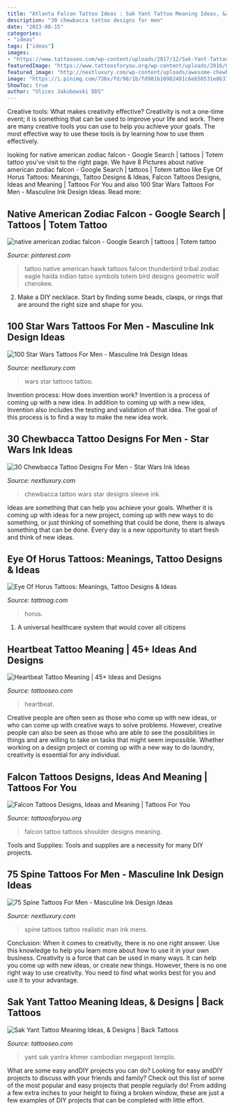 ```yaml
---
title: "Atlanta Falcon Tattoo Ideas : Sak Yant Tattoo Meaning Ideas, &amp; Designs"
description: "30 chewbacca tattoo designs for men"
date: "2023-08-15"
categories:
- "ideas"
tags: ["ideas"]
images:
- "https://www.tattooseo.com/wp-content/uploads/2017/12/Sak-Yant-Tattoo-25.jpg"
featuredImage: "https://www.tattoosforyou.org/wp-content/uploads/2016/03/Falcon-Shoulder-Tattoo.jpg"
featured_image: "http://nextluxury.com/wp-content/uploads/awesome-chewbacca-star-wars-sleeve-tattoo-for-men-on-forearm.jpg"
image: "https://i.pinimg.com/736x/fd/98/1b/fd981b10982481c6eb50531e8637941d--falcon-tattoo-native-american-native-american-indians.jpg?b=t"
ShowToc: true
author: "Ulices Jakubowski DDS"
---
```



Creative tools: What makes creativity effective?
Creativity is not a one-time event; it is something that can be used to improve your life and work. There are many creative tools you can use to help you achieve your goals. The most effective way to use these tools is by learning how to use them effectively.

	

		
looking for native american zodiac falcon - Google Search | tattoos | Totem tattoo you've visit to the right page. We have 8 Pictures about native american zodiac falcon - Google Search | tattoos | Totem tattoo like Eye Of Horus Tattoos: Meanings, Tattoo Designs &amp; Ideas, Falcon Tattoos Designs, Ideas and Meaning | Tattoos For You and also 100 Star Wars Tattoos For Men - Masculine Ink Design Ideas. Read more:
		
    
## Native American Zodiac Falcon - Google Search | Tattoos | Totem Tattoo

<img loading=lazy src="https://i.pinimg.com/736x/fd/98/1b/fd981b10982481c6eb50531e8637941d--falcon-tattoo-native-american-native-american-indians.jpg?b=t" onerror="this.onerror=null;this.src='https://tse2.mm.bing.net/th?id=OIP.9gZ4r16dXFv6WChUVJQwEwHaKN&amp;pid=15.1';" alt="native american zodiac falcon - Google Search | tattoos | Totem tattoo">

_Source: pinterest.com_

>tattoo native american hawk tattoos falcon thunderbird tribal zodiac eagle haida indian tatoo symbols totem bird designs geometric wolf cherokee. 

	

2. Make a DIY necklace. Start by finding some beads, clasps, or rings that are around the right size and shape for you.

    
## 100 Star Wars Tattoos For Men - Masculine Ink Design Ideas

<img loading=lazy src="http://nextluxury.com/wp-content/uploads/guys-hands-glowing-red-star-wars-tattoo.jpg" onerror="this.onerror=null;this.src='https://tse2.mm.bing.net/th?id=OIP.m8URxOqUw0-ngKAOtLvTKwHaHa&amp;pid=15.1';" alt="100 Star Wars Tattoos For Men - Masculine Ink Design Ideas">

_Source: nextluxury.com_

>wars star tattoos tattoo. 

	

Invention process: How does invention work?
Invention is a process of coming up with a new idea. In addition to coming up with a new idea, Invention also includes the testing and validation of that idea. The goal of this process is to find a way to make the new idea work.

    
## 30 Chewbacca Tattoo Designs For Men - Star Wars Ink Ideas

<img loading=lazy src="http://nextluxury.com/wp-content/uploads/awesome-chewbacca-star-wars-sleeve-tattoo-for-men-on-forearm.jpg" onerror="this.onerror=null;this.src='https://tse2.mm.bing.net/th?id=OIP.2QUupvqo9oy700doA__QawHaGa&amp;pid=15.1';" alt="30 Chewbacca Tattoo Designs For Men - Star Wars Ink Ideas">

_Source: nextluxury.com_

>chewbacca tattoo wars star designs sleeve ink. 

	

Ideas are something that can help you achieve your goals. Whether it is coming up with ideas for a new project, coming up with new ways to do something, or just thinking of something that could be done, there is always something that can be done. Every day is a new opportunity to start fresh and think of new ideas.

    
## Eye Of Horus Tattoos: Meanings, Tattoo Designs &amp; Ideas

<img loading=lazy src="https://tattmag.com/wp-content/uploads/2020/11/Eye-of-Horus-Tattoo-Sleeve-1.jpg" onerror="this.onerror=null;this.src='https://tse1.mm.bing.net/th?id=OIP.dVHnFUwR1wjdLwbsfglYagHaFF&amp;pid=15.1';" alt="Eye Of Horus Tattoos: Meanings, Tattoo Designs &amp; Ideas">

_Source: tattmag.com_

>horus. 

	

1. A universal healthcare system that would cover all citizens

    
## Heartbeat Tattoo Meaning | 45+ Ideas And Designs

<img loading=lazy src="https://www.tattooseo.com/wp-content/uploads/2017/02/Heartbeat-Tattoo-Meaning-4.jpg" onerror="this.onerror=null;this.src='https://tse1.mm.bing.net/th?id=OIP.z-Hm-bHJpUOUTn2x_ViZgwAAAA&amp;pid=15.1';" alt="Heartbeat Tattoo Meaning | 45+ Ideas and Designs">

_Source: tattooseo.com_

>heartbeat. 

	

Creative people are often seen as those who come up with new ideas, or who can come up with creative ways to solve problems. However, creative people can also be seen as those who are able to see the possibilities in things and are willing to take on tasks that might seem impossible. Whether working on a design project or coming up with a new way to do laundry, creativity is essential for any individual.

    
## Falcon Tattoos Designs, Ideas And Meaning | Tattoos For You

<img loading=lazy src="https://www.tattoosforyou.org/wp-content/uploads/2016/03/Falcon-Shoulder-Tattoo.jpg" onerror="this.onerror=null;this.src='https://tse4.mm.bing.net/th?id=OIP.lsKSgaIfJFODpiE5nx63zwHaGW&amp;pid=15.1';" alt="Falcon Tattoos Designs, Ideas and Meaning | Tattoos For You">

_Source: tattoosforyou.org_

>falcon tattoo tattoos shoulder designs meaning. 

	

Tools and Supplies:
Tools and supplies are a necessity for many DIY projects.

    
## 75 Spine Tattoos For Men - Masculine Ink Design Ideas

<img loading=lazy src="http://nextluxury.com/wp-content/uploads/man-with-black-ink-shaded-realistic-spine-tattoo-on-back.jpg" onerror="this.onerror=null;this.src='https://tse3.mm.bing.net/th?id=OIP.Ze6XWTwgF1Rq9Bj2saAFJQHaHa&amp;pid=15.1';" alt="75 Spine Tattoos For Men - Masculine Ink Design Ideas">

_Source: nextluxury.com_

>spine tattoos tattoo realistic man ink mens. 

	

Conclusion: When it comes to creativity, there is no one right answer. Use this knowledge to help you learn more about how to use it in your own business.
Creativity is a force that can be used in many ways. It can help you come up with new ideas, or create new things. However, there is no one right way to use creativity. You need to find what works best for you and use it to your advantage.

    
## Sak Yant Tattoo Meaning Ideas, &amp; Designs | Back Tattoos

<img loading=lazy src="https://www.tattooseo.com/wp-content/uploads/2017/12/Sak-Yant-Tattoo-25.jpg" onerror="this.onerror=null;this.src='https://tse1.mm.bing.net/th?id=OIP.jTTdKKLUuzV3F_FNIHKmoAAAAA&amp;pid=15.1';" alt="Sak Yant Tattoo Meaning Ideas, &amp; Designs | Back Tattoos">

_Source: tattooseo.com_

>yant sak yantra khmer cambodian megapost templo. 

	

What are some easy andDIY projects you can do?
Looking for easy andDIY projects to discuss with your friends and family? Check out this list of some of the most popular and easy projects that people regularly do! From adding a few extra inches to your height to fixing a broken window, these are just a few examples of DIY projects that can be completed with little effort.

